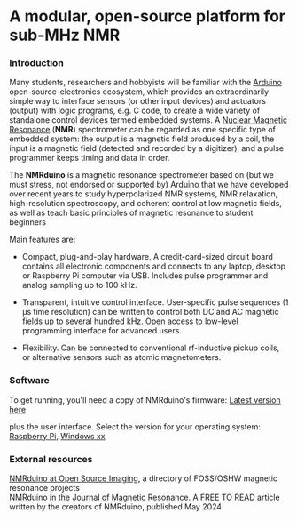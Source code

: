 # A modular, open-source platform for sub-MHz NMR

### Introduction
Many students, researchers and hobbyists will be familiar with the [Arduino](https://arduino.cc) open-source-electronics ecosystem, which provides an extraordinarily simple way to interface sensors (or other input devices) and actuators (output) with logic programs, e.g. C code, to create a wide variety of standalone control devices termed embedded systems.  A [Nuclear Magnetic Resonance](https://en.wikipedia.org/wiki/Nuclear_magnetic_resonance) (**NMR**) spectrometer can be regarded as one specific type of embedded system: the output is a magnetic field produced by a coil, the input is a magnetic field (detected and recorded by a digitizer), and a pulse programmer keeps timing and data in order.

The **NMRduino** is a magnetic resonance spectrometer based on (but we must stress, not endorsed or supported by) Arduino that we have developed over recent years to study hyperpolarized NMR systems, NMR relaxation, high-resolution spectroscopy, and coherent control at low magnetic fields, as well as teach basic principles of magnetic resonance to student beginners

Main features are:

-  Compact, plug-and-play hardware.  A credit-card-sized circuit board contains all electronic components and connects to any laptop, desktop or Raspberry Pi computer via USB.  Includes pulse programmer and analog sampling up to 100 kHz.

-  Transparent, intuitive control interface.  User-specific pulse sequences (1 μs time resolution) can be written to control both DC and AC magnetic fields up to several hundred kHz.  Open access to low-level programming interface for advanced users.

-  Flexibility.  Can be connected to conventional rf-inductive pickup coils, or alternative sensors such as atomic magnetometers.

### Software

To get running, you'll need a copy of NMRduino's firmware: [Latest version here](https://github.com/NMRduino/NMRduino/blob/main/Software/MCU/index.md)

plus the user interface. Select the version for your operating system: [Raspberry Pi](https://github.com/NMRduino/), [Windows xx](https://github.com/NMRduino/)

### External resources
[NMRduino at Open Source Imaging](https://www.opensourceimaging.org/project/nmrduino/), a directory of FOSS/OSHW magnetic resonance projects </br>
[NMRduino in the Journal of Magnetic Resonance](https://doi.org/10.1016/j.jmr.2024.107665).  A FREE TO READ article written by the creators of NMRduino, published May 2024 
